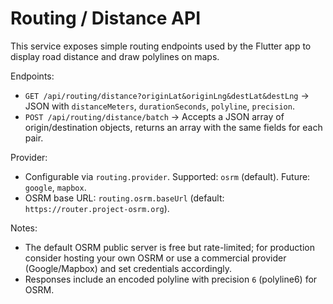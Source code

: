 # Routing / Distance API

This service exposes simple routing endpoints used by the Flutter app to display road distance and draw polylines on maps.

Endpoints:
- `GET /api/routing/distance?originLat&originLng&destLat&destLng` → JSON with `distanceMeters`, `durationSeconds`, `polyline`, `precision`.
- `POST /api/routing/distance/batch` → Accepts a JSON array of origin/destination objects, returns an array with the same fields for each pair.

Provider:
- Configurable via `routing.provider`. Supported: `osrm` (default). Future: `google`, `mapbox`.
- OSRM base URL: `routing.osrm.baseUrl` (default: `https://router.project-osrm.org`).

Notes:
- The default OSRM public server is free but rate-limited; for production consider hosting your own OSRM or use a commercial provider (Google/Mapbox) and set credentials accordingly.
- Responses include an encoded polyline with precision `6` (polyline6) for OSRM.
